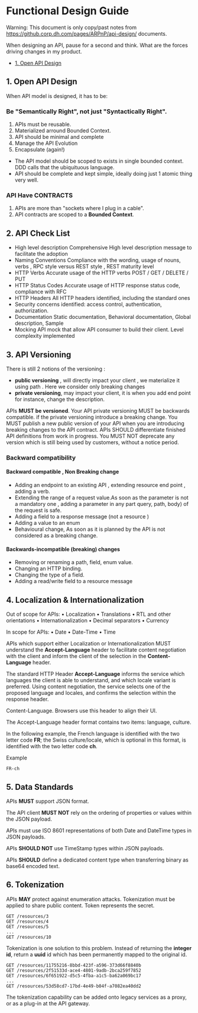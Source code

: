 # Functional Design Guide
Warning: This document is only copy/past notes from https://github.corp.dh.com/pages/ARPnP/api-design/ documents.

When designing an API, pause for a second and think. What are the forces driving changes in my product.

- [1. Open API Design](#openapi)

## <a id="openapi">1. Open API Design</a>

When API model is designed, it has to be:
### Be "Semantically Right", not just "Syntactically Right".

1. APIs must be reusable.
2. Materialized arround Bounded Context.
3. API should be minimal and complete
4. Manage the API Evolution
5. Encapsulate (again!)

- The API model should be scoped to exists in  single bounded context. DDD calls that the ubiquituous language.
- API should be complete and kept simple, ideally doing just 1 atomic thing very well.

### API Have CONTRACTS 

1. APIs are more than "sockets where I plug in a cable".
2. API contracts are scoped to a <b>Bounded Context</b>.

## 2. API Check List

- High level description Comprehensive High level description message to facilitate the adoption
- Naming Conventions Compliance with the wording, usage of nouns, verbs , RPC style versus REST style , REST maturity level
- HTTP Verbs Accurate usage of the HTTP verbs POST / GET / DELETE / PUT
- HTTP Status Codes Accurate usage of HTTP response status code, compliance with RFC
- HTTP Headers All HTTP headers identified, including the standard ones
- Security concerns identified: access control, authentication, authorization.
- Documentation Static documentation, Behavioral documentation, Global description, Sample
- Mocking API mock that allow API consumer to build their client. Level complexity implemented

## 3. API Versioning

There is still 2 notions of the versioning : 
- <b>public versioning</b> , will directly impact your client , we materialize it using path . Here we consider only breaking changes 
- <b>private versioning</b>, may impact your client, it is when you add end point for instance, change the description.

APIs <b>MUST be versioned</b>. Your API private versioning MUST be backwards compatible. if the private versioning introduce a breaking change. You MUST publish a new public version of your API when you are introducing breaking changes to the API contract.
APIs SHOULD differentiate finished API definitions from work in progress. You MUST NOT deprecate any version which is still being used by customers, without a notice period.

### Backward compatibility

#### Backward compatible , Non Breaking change
- Adding an endpoint to an existing API , extending resource end point , adding a verb.
- Extending the range of a request value.As soon as the parameter is not a mandatory one , adding a parameter in any part query, path,
body) of the request is safe.
- Adding a field to a response message (not a resource )
- Adding a value to an enum
- Behavioural change, As soon as it is planned by the API is not considered as a breaking change.

#### Backwards-incompatible (breaking) changes
- Removing or renaming a path, field, enum value.
- Changing an HTTP binding.
- Changing the type of a field.
- Adding a read/write field to a resource message

## 4. Localization & Internationalization

Out of scope for APIs:
• Localization
• Translations
• RTL and other orientations
• Internationalization
• Decimal separators
• Currency

In scope for APIs:
• Date
• Date-Time
• Time

APIs which support either Localization or Internationalization MUST understand the <b>Accept-Language</b> header to facilitate content negotiation with the client and inform the client of the selection in the <b>Content-Language</b> header.

The standard HTTP Header <b>Accept-Language</b> informs the service which languages the client is able to understand, and which locale variant is preferred. Using content negotiation, the service selects one of the proposed language and locales, and confirms the selection within the response header.

Content-Language. Browsers use this header to align their UI.

The Accept-Language header format contains two items: language, culture.

In the following example, the French language is identified with the two letter code <b>FR</b>; the Swiss culture/locale, which is optional in this format, is identified with the two letter code <b>ch</b>.

Example
```
FR-ch
```

## 5. Data Standards

APIs <b>MUST</b> support JSON format.

The API client <b>MUST NOT</b> rely on the ordering of properties or values within the JSON payload.

APIs must use ISO 8601 representations of both Date and DateTime types in JSON payloads.

APIs <b>SHOULD NOT</b> use TimeStamp types within JSON payloads.

APIs <b>SHOULD</b> define a dedicated content type when transferring binary as base64 encoded text.

## 6. Tokenization

APIs <b>MAY</b> protect against enumeration attacks. Tokenization must be applied to share public content. Token represents the secret.

```
GET /resources/3
GET /resources/4
GET /resources/5
...
GET /resources/10
```
Tokenization is one solution to this problem. Instead of returning the <b>integer id</b>, return a <b>uuid</b> id which has been permanently mapped to the original id.

```
GET /resources/11755216-8bbd-423f-a596-373d66f8840b
GET /resources/2f51533d-ace4-4801-9adb-2bca259f7852
GET /resources/6f651922-d5c5-4fba-a1c5-ba62a069bc17
...
GET /resources/53d58cd7-17bd-4e49-b04f-a7082ea40dd2
```

The tokenization capability can be added onto legacy services as a proxy, or as a plug-in at the API gateway.
